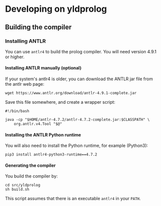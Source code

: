 # Developing on yldprolog

## Building the compiler

### Installing ANTLR

You can use `antlr4` to build the prolog compiler. You will need version 4.9.1 or higher.

#### Installing ANTLR manually (optional)

If your system's antlr4 is older, you can download the ANTLR jar file from
the antlr web page:

```
wget https://www.antlr.org/download/antlr-4.9.1-complete.jar
```

Save this file somewhere, and create a wrapper script:

```
#!/bin/bash

java -cp "$HOME/antlr-4.7.2/antlr-4.7.2-complete.jar:$CLASSPATH" \
	org.antlr.v4.Tool "$@"
```

#### Installing the ANTLR Python runtime

You will also need to install the Python runtime, for example (Python3):

```
pip3 install antlr4-python3-runtime==4.7.2
```

#### Generating the compiler

You build the compiler by:
 
```
cd src/yldprolog
sh build.sh
```

This script assumes that there is an executable `antlr4` in your `PATH`.

